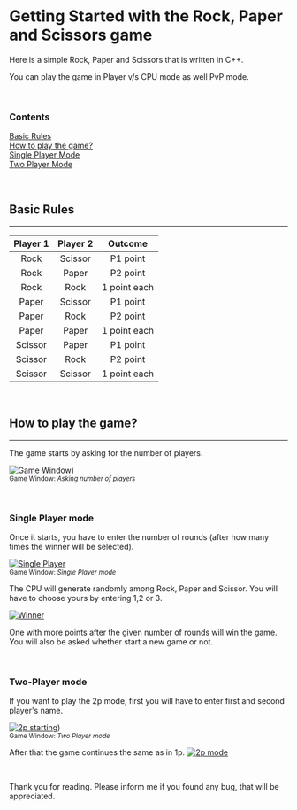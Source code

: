 # Getting Started with the Rock, Paper and Scissors game

Here is a simple Rock, Paper and Scissors that is written in C++.

You can play the game in Player v/s CPU mode as well PvP mode.

<br>

### Contents
[Basic Rules](#basic-rules)<br>
[How to play the game?](#how-to-play-the-game)<br>
[Single Player Mode](#single-player-mode)<br>
[Two Player Mode](#two-player-mode)

<br>

## Basic Rules
<hr>

| Player 1 | Player 2 |   Outcome    |
| :------: | :------: | :----------: |
|   Rock   | Scissor  |   P1 point   |
|   Rock   |  Paper   |   P2 point   |
|   Rock   |   Rock   | 1 point each |
|  Paper   | Scissor  |   P1 point   |
|  Paper   |   Rock   |   P2 point   |
|  Paper   |  Paper   | 1 point each |
| Scissor  |  Paper   |   P1 point   |
| Scissor  |   Rock   |   P2 point   |
| Scissor  | Scissor  | 1 point each |


<br>

## How to play the game?
<hr>

The game starts by asking for the number of players.

[![Game Window](https://i.postimg.cc/vZ948PPG/Screenshot-2022-03-28-180418.png)](https://postimg.cc/K1GGJ5SW))<br>
<small>Game Window: *Asking number of players*</small>

<br>

### Single Player mode
Once it starts, you have to enter the number of rounds (after how many times the winner will be selected).

[![Single Player](https://i.postimg.cc/G2wDF42n/single-Player.png)](https://postimg.cc/Z9H0ZKpw)<br>
<small>Game Window: *Single Player mode*</small>

The CPU will generate randomly among Rock, Paper and Scissor. You will have to choose yours by entering 1,2 or 3.

[![Winner](https://i.postimg.cc/cL0zdcGP/single-Player-End.png)](https://postimg.cc/vc2hzfBv)

One with more points after the given number of rounds will win the game. You will also be asked whether start a new game or not.

<br>

### Two-Player mode
If you want to play the 2p mode, first you will have to enter first and second player's name.

[![2p starting](https://i.postimg.cc/vHVvCx1k/2pStart.png)](https://postimg.cc/8jTW65mm))<br>
<small>Game Window: *Two Player mode*</small>

After that the game continues the same as in 1p.
[![2p mode](https://i.postimg.cc/T2mzJ1d2/2pSame.png)](https://postimg.cc/4nf2JJHj)

<br>

Thank you for reading. Please inform me if you found any bug, that will be appreciated.